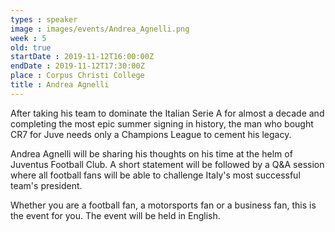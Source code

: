 ```yaml
---
types : speaker
image : images/events/Andrea_Agnelli.png
week : 5
old: true
startDate : 2019-11-12T16:00:00Z
endDate : 2019-11-12T17:30:00Z
place : Corpus Christi College
title : Andrea Agnelli
---
```


After taking his team to dominate the Italian Serie A for almost a decade and completing the most epic summer signing in history, the man who bought CR7 for Juve needs only a Champions League to cement his legacy. 

Andrea Agnelli will be sharing his thoughts on his time at the helm of Juventus Football Club. A short statement will be followed by a Q&A session where all football fans will be able to challenge Italy's most successful team's president.

Whether you are a football fan, a motorsports fan or a business fan, this is the event for you. The event will be held in English.